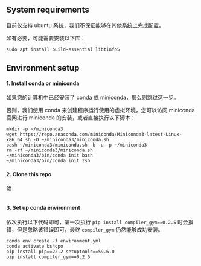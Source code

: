 ## System requirements

目前仅支持 ubuntu 系统，我们不保证能够在其他系统上完成配置。

如有必要，可能需要安装以下库：

``` shell
sudo apt install build-essential libtinfo5
```

## Environment setup

#### 1. Install conda or miniconda

如果您的计算机中已经安装了 conda 或 miniconda，那么则跳过这一步。

否则，我们使用 conda 来创建程序运行使用的虚拟环境，您可以访问 miniconda 官网进行 miniconda 的安装，或者直接执行以下脚本：

``` shell
mkdir -p ~/miniconda3
wget https://repo.anaconda.com/miniconda/Miniconda3-latest-Linux-x86_64.sh -O ~/miniconda3/miniconda.sh
bash ~/miniconda3/miniconda.sh -b -u -p ~/miniconda3
rm -rf ~/miniconda3/miniconda.sh
~/miniconda3/bin/conda init bash
~/miniconda3/bin/conda init zsh
```

#### 2. Clone this repo

略

``` shell
```

#### 3. Set up conda environment

依次执行以下代码即可，第一次执行 `pip install compiler_gym==0.2.5` 时会报错，但是忽略该错误即可，最终 `compiler_gym` 仍然能够成功安装。

``` shell
conda env create -f environment.yml
conda activate bs4cpo
pip install pip==22.2 setuptools==59.6.0
pip install compiler_gym==0.2.5
```